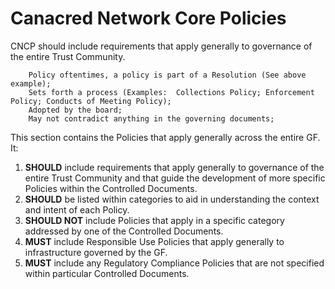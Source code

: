 # Canacred Network Core Policies

CNCP should include requirements that apply generally to governance of the entire Trust Community.

        Policy oftentimes, a policy is part of a Resolution (See above example);
        Sets forth a process (Examples:  Collections Policy; Enforcement Policy; Conducts of Meeting Policy);
        Adopted by the board;
        May not contradict anything in the governing documents;

This section contains the Policies that apply generally across the entire GF. It:

1. **SHOULD** include requirements that apply generally to governance of the entire Trust Community and that guide the development of more specific Policies within the Controlled Documents.
2. **SHOULD** be listed within categories to aid in understanding the context and intent of each Policy.
3. **SHOULD NOT** include Policies that apply in a specific category addressed by one of the Controlled Documents.
4. **MUST** include Responsible Use Policies that apply generally to infrastructure governed by the GF.
5. **MUST** include any Regulatory Compliance Policies that are not specified within particular Controlled Documents.